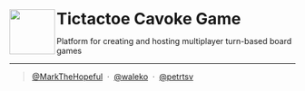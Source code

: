 <a href="https://github.com/cavoke-project/cavoke">
  <img align="left" height="80px" src="https://avatars.githubusercontent.com/u/52053547?s=200&v=4">
</a>
<h1 style="display: inline;">
  Tictactoe Cavoke Game 
</h1>

<p>Platform for creating and hosting multiplayer turn-based board games</p>


---

> [@MarkTheHopeful](https://github.com//MarkTheHopeful) &nbsp;&middot;&nbsp;
> [@waleko](https://github.com/waleko) &nbsp;&middot;&nbsp;
> [@petrtsv](https://github.com/petrtsv) 
